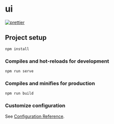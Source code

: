 # ui

[![prettier](https://github.com/storjrd/app-template/actions/workflows/prettier.yml/badge.svg)](https://github.com/storjrd/app-template/actions/workflows/prettier.yml)

## Project setup

```
npm install
```

### Compiles and hot-reloads for development

```
npm run serve
```

### Compiles and minifies for production

```
npm run build
```

### Customize configuration

See [Configuration Reference](https://cli.vuejs.org/config/).
